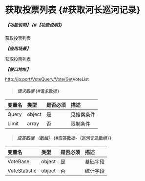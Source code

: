 # 获取投票列表 {#获取河长巡河记录}

##### _【功能说明】_ {#【功能说明】}

获取投票列表

_**【应用场景】**_

获取投票列表

_**【接口地址】**_

[http://ip:port/VoteQuery/Vote/Get](http://ip:port/HMQuery/PatrolRiver/GetPatrolRivers)VoteList

> #### _请求数据_ {#请求数据}

| 变量名 | 类型 | 是否必须 | 描述 |
| :--- | :--- | :--- | :--- |
| Query | object | 是 | 见搜索条件 |
| Limit | array | 否 | 限制条件 |

> #### _应答数据 （数组）_ {#应答数据-（巡河记录数组）}

| 变量名 | 类型 | 是否必须 | 描述 |
| :--- | :--- | :--- | :--- |
| VoteBase | object | 是 | 基础字段 |
| VoteStatistic | object | 否 | 统计字段 |



